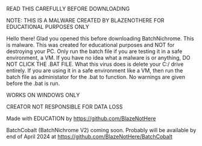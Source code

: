 READ THIS CAREFULLY BEFORE DOWNLOADING

NOTE: THIS IS A MALWARE CREATED BY BLAZENOTHERE FOR EDUCATIONAL PURPOSES ONLY


Hello there! Glad you opened this before downloading BatchNichrome. This is malware.
This was created for educational purposes and NOT for destroying your PC. Only run the batch file if you are testing it in a safe environment, a VM. If you have no idea what a malware is or anything, DO NOT CLICK THE .BAT FILE.
What this virus does is delete your C:/ drive entirely. If you are using it in a safe environment like a VM, then run the batch file as administator for the .bat to function. No warnings are given before the .bat is run.

WORKS ON WINDOWS ONLY

CREATOR NOT RESPONSIBLE FOR DATA LOSS

Made with EDUCATION by https://github.com/BlazeNotHere

BatchCobalt (BatchNichrome V2) coming soon.
Probably will be available by end of April 2024 at https://github.com/BlazeNotHere/BatchCobalt 
